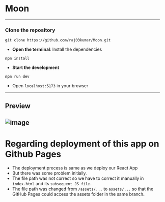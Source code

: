 # Moon
---
### Clone the repository
```
git clone https://github.com/raj03kumar/Moon.git
```
- **Open the terminal**: Install the dependencies
```
npm install
```
- **Start the development**
```
npm run dev
```
- Open ```localhost:5173``` in your browser
---
## Preview
![image](https://github.com/raj03kumar/Moon/assets/92293392/960449d6-e597-4985-874d-d0f4dbbd0215)
---
# Regarding deployment of this app on Github Pages
- The deployment process is same as we deploy our React App
- But there was some problem initially.
- The file path was not correct so we have to correct it manually in ```index.html``` and its ```subsequent JS file.```
- The file path was changed from ```/assets/...``` to ```assets/...``` so that the GitHub Pages could access the assets folder in the same branch. 
